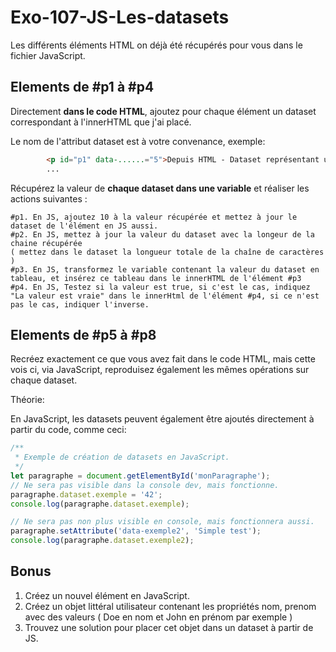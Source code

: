 # Exo-107-JS-Les-datasets

Les différents éléments HTML on déjà été récupérés pour vous dans le fichier JavaScript.

## Elements de #p1 à #p4  
Directement **dans le code HTML**, ajoutez pour chaque élément un dataset correspondant à l'innerHTML que j'ai placé.

Le nom de l'attribut dataset est à votre convenance, exemple:
````html
        <p id="p1" data-......="5">Depuis HTML - Dataset représentant un nombre</p>
        ...
````
Récupérez la valeur de **chaque dataset dans une variable** et réaliser les actions suivantes :

    #p1. En JS, ajoutez 10 à la valeur récupérée et mettez à jour le dataset de l'élément en JS aussi.
    #p2. En JS, mettez à jour la valeur du dataset avec la longeur de la chaine récupérée 
    ( mettez dans le dataset la longueur totale de la chaîne de caractères )
    #p3. En JS, transformez le variable contenant la valeur du dataset en tableau, et insérez ce tableau dans le innerHTML de l'élément #p3
    #p4. En JS, Testez si la valeur est true, si c'est le cas, indiquez "La valeur est vraie" dans le innerHtml de l'élément #p4, si ce n'est pas le cas, indiquer l'inverse.

## Elements de #p5 à #p8

Recréez exactement ce que vous avez fait dans le code HTML, mais cette vois ci, via JavaScript, reproduisez également 
les mêmes opérations sur chaque dataset.

Théorie:

En JavaScript, les datasets peuvent également être ajoutés directement à partir du code, comme ceci: 
````javascript
/**
 * Exemple de création de datasets en JavaScript.
 */
let paragraphe = document.getElementById('monParagraphe');
// Ne sera pas visible dans la console dev, mais fonctionne.
paragraphe.dataset.exemple = '42';
console.log(paragraphe.dataset.exemple);

// Ne sera pas non plus visible en console, mais fonctionnera aussi.
paragraphe.setAttribute('data-exemple2', 'Simple test');
console.log(paragraphe.dataset.exemple2);
````


## Bonus

1. Créez un nouvel élément en JavaScript.
2. Créez un objet littéral utilisateur contenant les propriétés nom, prenom avec des valeurs ( Doe en nom et John en prénom par exemple )
3. Trouvez une solution pour placer cet objet dans un dataset à partir de JS.